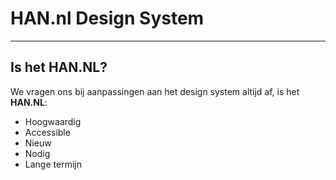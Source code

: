 # HAN.nl Design System


---

## Is het HAN.NL?
We vragen ons bij aanpassingen aan het design system altijd af, is het __HAN.NL__:

* Hoogwaardig
* Accessible
* Nieuw
* Nodig
* Lange termijn